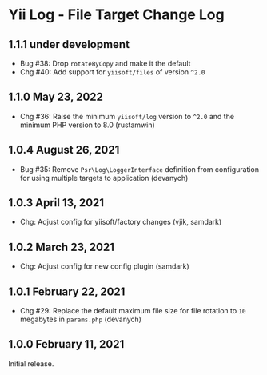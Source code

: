 # Yii Log - File Target Change Log

## 1.1.1 under development

- Bug #38: Drop `rotateByCopy` and make it the default
- Chg #40: Add support for `yiisoft/files` of version `^2.0`

## 1.1.0 May 23, 2022

- Chg #36: Raise the minimum `yiisoft/log` version to `^2.0` and the minimum PHP version to 8.0 (rustamwin)

## 1.0.4 August 26, 2021

- Bug #35: Remove `Psr\Log\LoggerInterface` definition from configuration for using multiple targets to application (devanych)

## 1.0.3 April 13, 2021

- Chg: Adjust config for yiisoft/factory changes (vjik, samdark)

## 1.0.2 March 23, 2021

- Chg: Adjust config for new config plugin (samdark)

## 1.0.1 February 22, 2021

- Chg #29: Replace the default maximum file size for file rotation to `10` megabytes in `params.php` (devanych)

## 1.0.0 February 11, 2021

Initial release.
